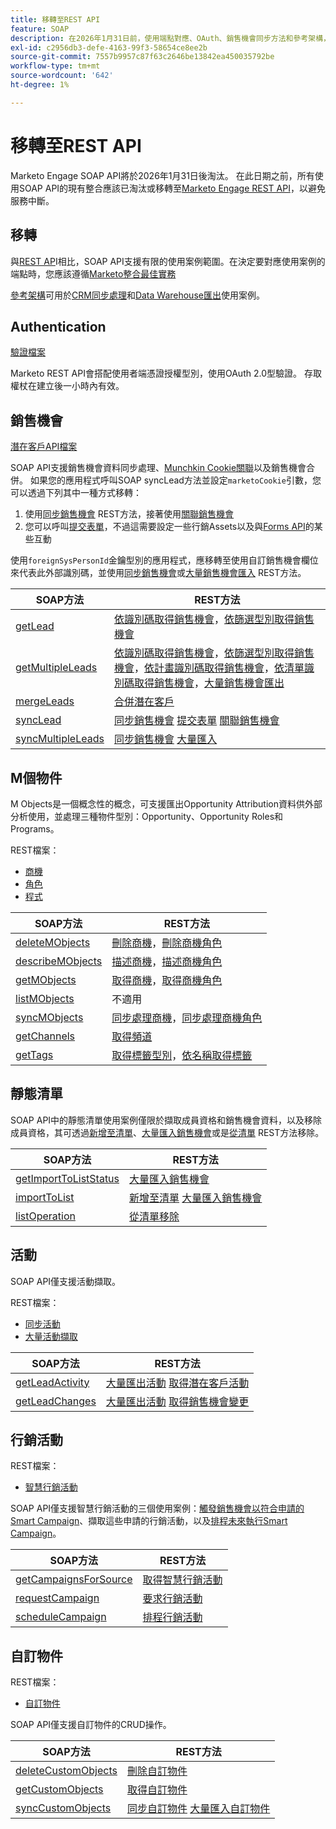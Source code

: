 ```yaml
---
title: 移轉至REST API
feature: SOAP
description: 在2026年1月31日前，使用端點對應、OAuth、銷售機會同步方法和參考架構，將Marketo Engage從SOAP移轉至REST的逐步指南。
exl-id: c2956db3-defe-4163-99f3-58654ce8ee2b
source-git-commit: 7557b9957c87f63c2646be13842ea450035792be
workflow-type: tm+mt
source-wordcount: '642'
ht-degree: 1%

---
```


# 移轉至REST API

Marketo Engage SOAP API將於2026年1月31日後淘汰。 在此日期之前，所有使用SOAP API的現有整合應該已淘汰或移轉至[Marketo Engage REST API](https://experienceleague.adobe.com/zh-hant/docs/marketo-developer/marketo/rest/rest-api)，以避免服務中斷。

## 移轉

與[REST AP](https://experienceleague.adobe.com/zh-hant/docs/marketo-developer/marketo/rest/rest-api)I相比，SOAP API支援有限的使用案例範圍。在決定要對應使用案例的端點時，您應該遵循[Marketo整合最佳實務](https://experienceleague.adobe.com/en/docs/marketo-developer/marketo/rest/marketo-integration-best-practices)

[參考架構](https://experienceleague.adobe.com/en/docs/marketo-developer/marketo/rest/reference-architectures)可用於[CRM同步處理](https://experienceleague.adobe.com/docs/marketo-developer/assets/sync-architecture-whitepaper.pdf?lang=en)和[Data Warehouse匯出](https://experienceleague.adobe.com/docs/marketo-developer/assets/reference_architecture.pdf?lang=en)使用案例。

## Authentication

[驗證檔案](https://experienceleague.adobe.com/zh-hant/docs/marketo-developer/marketo/rest/authentication)

Marketo REST API會搭配使用者端憑證授權型別，使用OAuth 2.0型驗證。 存取權杖在建立後一小時內有效。

## 銷售機會

[潛在客戶API檔案](https://experienceleague.adobe.com/en/docs/marketo-developer/marketo/rest/lead-database/leads)

SOAP API支援銷售機會資料同步處理、[Munchkin Cookie關聯](https://experienceleague.adobe.com/zh-hant/docs/marketo-developer/marketo/javascriptapi/leadtracking/lead-tracking)以及銷售機會合併。 如果您的應用程式呼叫SOAP syncLead方法並設定`marketoCookie`引數，您可以透過下列其中一種方式移轉：

1. 使用[同步銷售機會](https://developer.adobe.com/marketo-apis/api/mapi/#operation/syncLeadUsingPOST) REST方法，接著使用[關聯銷售機會](https://developer.adobe.com/marketo-apis/api/mapi/#operation/associateLeadUsingPOST)
2. 您可以呼叫[提交表單](https://experienceleague.adobe.com/en/docs/marketo-developer/marketo/rest/lead-database/leads)，不過這需要設定一些行銷Assets以及與[Forms API](https://experienceleague.adobe.com/en/docs/marketo-developer/marketo/rest/assets/forms)的某些互動

使用`foreignSysPersonId`金鑰型別的應用程式，應移轉至使用自訂銷售機會欄位來代表此外部識別碼，並使用[同步銷售機會](https://experienceleague.adobe.com/en/docs/marketo-developer/marketo/rest/lead-database/leads#create-and-update)或[大量銷售機會匯入](https://experienceleague.adobe.com/en/docs/marketo-developer/marketo/rest/bulk-import/bulk-lead-import) REST方法。

| SOAP方法 | REST方法 |
| --- | --- |
| [getLead](https://experienceleague.adobe.com/en/docs/marketo-developer/marketo/soap/leads/getlead) | [依識別碼取得銷售機會](https://developer.adobe.com/marketo-apis/api/mapi/#operation/getLeadByIdUsingGET)，[依篩選型別取得銷售機會](https://developer.adobe.com/marketo-apis/api/mapi/#operation/getLeadsByFilterUsingGET) |
| [getMultipleLeads](https://experienceleague.adobe.com/en/docs/marketo-developer/marketo/soap/leads/getmultipleleads) | [依識別碼取得銷售機會](https://developer.adobe.com/marketo-apis/api/mapi/#operation/getLeadByIdUsingGET)，[依篩選型別取得銷售機會](https://developer.adobe.com/marketo-apis/api/mapi/#operation/getLeadsByFilterUsingGET)，[依計畫識別碼取得銷售機會](https://developer.adobe.com/marketo-apis/api/mapi/#operation/getLeadsByProgramIdUsingGET)，[依清單識別碼取得銷售機會](https://developer.adobe.com/marketo-apis/api/mapi/#operation/getLeadsByListIdUsingGET)，[大量銷售機會匯出](https://developer.adobe.com/marketo-apis/api/mapi/#tag/Bulk-Export-Leads) |
| [mergeLeads](https://experienceleague.adobe.com/en/docs/marketo-developer/marketo/soap/leads/mergeleads) | [合併潛在客戶](https://developer.adobe.com/marketo-apis/api/mapi/#operation/mergeLeadsUsingPOST) |
| [syncLead](https://experienceleague.adobe.com/en/docs/marketo-developer/marketo/soap/leads/synclead) | [同步銷售機會](https://developer.adobe.com/marketo-apis/api/mapi/#operation/syncLeadUsingPOST) [提交表單](https://developer.adobe.com/marketo-apis/api/mapi/#operation/SubmitFormUsingPOST) [關聯銷售機會](https://developer.adobe.com/marketo-apis/api/mapi/#operation/associateLeadUsingPOST) |
| [syncMultipleLeads](https://experienceleague.adobe.com/en/docs/marketo-developer/marketo/soap/leads/syncmultipleleads) | [同步銷售機會](https://developer.adobe.com/marketo-apis/api/mapi/#operation/syncLeadUsingPOST) [大量匯入](https://developer.adobe.com/marketo-apis/api/mapi/#tag/Bulk-Import-Leads) |

## M個物件

M Objects是一個概念性的概念，可支援匯出Opportunity Attribution資料供外部分析使用，並處理三種物件型別：Opportunity、Opportunity Roles和Programs。

REST檔案：

- [商機](https://experienceleague.adobe.com/en/docs/marketo-developer/marketo/rest/lead-database/opportunities)
- [角色](https://experienceleague.adobe.com/en/docs/marketo-developer/marketo/rest/lead-database/opportunity-roles)
- [程式](https://experienceleague.adobe.com/en/docs/marketo-developer/marketo/rest/assets/programs)

| SOAP方法 | REST方法 |
| --- | --- |
| [deleteMObjects](https://experienceleague.adobe.com/en/docs/marketo-developer/marketo/soap/marketo-objects/deletemobjects) | [刪除商機](https://developer.adobe.com/marketo-apis/api/mapi/#operation/deleteOpportunitiesUsingPOST)，[刪除商機角色](https://developer.adobe.com/marketo-apis/api/mapi/#operation/deleteOpportunityRolesUsingPOST) |
| [describeMObjects](https://experienceleague.adobe.com/en/docs/marketo-developer/marketo/soap/marketo-objects/describemobject) | [描述商機](https://developer.adobe.com/marketo-apis/api/mapi/#operation/describeUsingGET_4)，[描述商機角色](https://developer.adobe.com/marketo-apis/api/mapi/#operation/describeOpportunityRoleUsingGET) |
| [getMObjects](https://experienceleague.adobe.com/en/docs/marketo-developer/marketo/soap/marketo-objects/getmobjects) | [取得商機](https://developer.adobe.com/marketo-apis/api/mapi/#operation/getOpportunitiesUsingGET)，[取得商機角色](https://developer.adobe.com/marketo-apis/api/mapi/#operation/describeOpportunityRoleUsingGET) |
| [listMObjects](https://experienceleague.adobe.com/en/docs/marketo-developer/marketo/soap/marketo-objects/listmobjects) | 不適用 |
| [syncMObjects](https://experienceleague.adobe.com/en/docs/marketo-developer/marketo/soap/marketo-objects/syncmobjects) | [同步處理商機](https://developer.adobe.com/marketo-apis/api/mapi/#operation/syncOpportunitiesUsingPOST)，[同步處理商機角色](https://developer.adobe.com/marketo-apis/api/mapi/#operation/syncOpportunityRolesUsingPOST) |
| [getChannels](https://experienceleague.adobe.com/en/docs/marketo-developer/marketo/soap/programs/getchannels) | [取得頻道](https://developer.adobe.com/marketo-apis/api/asset/#operation/getAllChannelsUsingGET) |
| [getTags](https://experienceleague.adobe.com/en/docs/marketo-developer/marketo/soap/programs/gettags) | [取得標籤型別](https://developer.adobe.com/marketo-apis/api/asset/#operation/getTagTypesUsingGET)，[依名稱取得標籤](https://developer.adobe.com/marketo-apis/api/asset/#operation/getTagByNameUsingGET) |

## 靜態清單

SOAP API中的靜態清單使用案例僅限於擷取成員資格和銷售機會資料，以及移除成員資格，其可透過[新增至清單](https://developer.adobe.com/marketo-apis/api/mapi/#operation/addLeadsToListUsingPOST)、[大量匯入銷售機會](https://experienceleague.adobe.com/en/docs/marketo-developer/marketo/rest/bulk-import/bulk-lead-import)或是[從清單](https://developer.adobe.com/marketo-apis/api/mapi/#operation/removeLeadsFromListUsingDELETE) REST方法移除。

| SOAP方法 | REST方法 |
| --- | --- |
| [getImportToListStatus](https://experienceleague.adobe.com/en/docs/marketo-developer/marketo/soap/static-lists/getimporttoliststatus) | [大量匯入銷售機會](https://developer.adobe.com/marketo-apis/api/mapi/#tag/Bulk-Import-Leads) |
| [importToList](https://experienceleague.adobe.com/en/docs/marketo-developer/marketo/soap/static-lists/importtolist) | [新增至清單](https://developer.adobe.com/marketo-apis/api/mapi/#operation/addLeadsToListUsingPOST) [大量匯入銷售機會](https://developer.adobe.com/marketo-apis/api/mapi/#tag/Bulk-Import-Leads) |
| [listOperation](https://experienceleague.adobe.com/en/docs/marketo-developer/marketo/soap/static-lists/listoperation) | [從清單移除](https://developer.adobe.com/marketo-apis/api/mapi/#operation/removeLeadsFromListUsingDELETE) |

## 活動

SOAP API僅支援活動擷取。

REST檔案：

- [同步活動](https://experienceleague.adobe.com/en/docs/marketo-developer/marketo/rest/lead-database/activities)
- [大量活動擷取](https://experienceleague.adobe.com/en/docs/marketo-developer/marketo/rest/bulk-extract/bulk-activity-extract)

| SOAP方法 | REST方法 |
| --- | --- |
| [getLeadActivity](https://experienceleague.adobe.com/en/docs/marketo-developer/marketo/soap/activities/getleadactivity) | [大量匯出活動](https://developer.adobe.com/marketo-apis/api/mapi/#tag/Bulk-Export-Activities) [取得潛在客戶活動](https://developer.adobe.com/marketo-apis/api/mapi/#operation/getLeadActivitiesUsingGET) |
| [getLeadChanges](https://experienceleague.adobe.com/en/docs/marketo-developer/marketo/soap/activities/getleadchanges) | [大量匯出活動](https://developer.adobe.com/marketo-apis/api/mapi/#tag/Bulk-Export-Activities) [取得銷售機會變更](https://developer.adobe.com/marketo-apis/api/mapi/#operation/getLeadChangesUsingGET) |

## 行銷活動

REST檔案：

- [智慧行銷活動](https://experienceleague.adobe.com/en/docs/marketo-developer/marketo/rest/assets/smart-campaigns)

SOAP API僅支援智慧行銷活動的三個使用案例：[觸發銷售機會以符合申請的Smart Campaign](https://experienceleague.adobe.com/en/docs/marketo-developer/marketo/rest/assets/smart-campaigns#trigger)、擷取這些申請的行銷活動，以及[排程未來執行Smart Campaign](https://experienceleague.adobe.com/en/docs/marketo-developer/marketo/rest/assets/smart-campaigns#schedule)。

| SOAP方法 | REST方法 |
| --- | --- |
| [getCampaignsForSource](https://experienceleague.adobe.com/en/docs/marketo-developer/marketo/soap/campaigns/getcampaignsforsource) | [取得智慧行銷活動](https://developer.adobe.com/marketo-apis/api/asset/#operation/getAllSmartCampaignsGET) |
| [requestCampaign](https://experienceleague.adobe.com/en/docs/marketo-developer/marketo/soap/campaigns/requestcampaign) | [要求行銷活動](https://developer.adobe.com/marketo-apis/api/mapi/#operation/triggerCampaignUsingPOST) |
| [scheduleCampaign](https://experienceleague.adobe.com/en/docs/marketo-developer/marketo/soap/campaigns/schedulecampaign) | [排程行銷活動](https://developer.adobe.com/marketo-apis/api/mapi/#operation/scheduleCampaignUsingPOST) |

## 自訂物件

REST檔案：

- [自訂物件](https://experienceleague.adobe.com/en/docs/marketo-developer/marketo/rest/lead-database/custom-objects)

SOAP API僅支援自訂物件的CRUD操作。

| SOAP方法 | REST方法 |
| --- | --- |
| [deleteCustomObjects](https://experienceleague.adobe.com/en/docs/marketo-developer/marketo/soap/custom-objects/deletecustomobjects) | [刪除自訂物件](https://developer.adobe.com/marketo-apis/api/mapi/#operation/deleteCustomObjectsUsingPOST) |
| [getCustomObjects](https://experienceleague.adobe.com/en/docs/marketo-developer/marketo/soap/custom-objects/getcustomobjects) | [取得自訂物件](https://developer.adobe.com/marketo-apis/api/mapi/#operation/getCustomObjectsUsingGET) |
| [syncCustomObjects](https://experienceleague.adobe.com/en/docs/marketo-developer/marketo/soap/custom-objects/synccustomobjects) | [同步自訂物件](https://developer.adobe.com/marketo-apis/api/mapi/#operation/syncCustomObjectsUsingPOST) [大量匯入自訂物件](https://experienceleague.adobe.com/en/docs/marketo-developer/marketo/rest/bulk-import/bulk-custom-object-import) |
